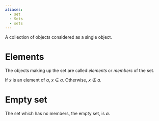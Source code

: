 ```yaml
---
aliases:
  - set
  - Sets
  - sets
---
```

A collection of objects considered as a single object.

# Elements

The objects making up the set are called _elements_ or _members_ of the set.

If $x$ is an element of $a$, $x \in a$. Otherwise, $x \notin a$.

# Empty set

The set which has no members, the empty set, is $\emptyset$.